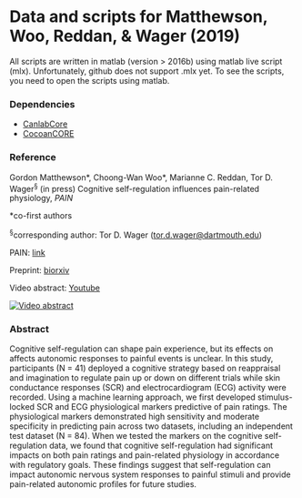 # Data and scripts for Matthewson, Woo, Reddan, & Wager (2019)

All scripts are written in matlab (version > 2016b) using matlab live script (mlx). Unfortunately, github does not support .mlx yet. To see the scripts, you need to open the scripts using matlab.

### Dependencies

- [CanlabCore](https://github.com/canlab/canlabcore)
- [CocoanCORE](https://github.com/cocoanlab/cocoanCORE)

### Reference

Gordon Matthewson\*, Choong-Wan Woo\*, Marianne C. Reddan, Tor D. Wager<sup>§</sup> (in press) Cognitive self-regulation influences pain-related physiology, _PAIN_

*co-first authors 

<sup>§</sup>corresponding author: Tor D. Wager (tor.d.wager@dartmouth.edu)

PAIN: [link](https://journals.lww.com/pain/Abstract/publishahead/Cognitive_self_regulation_influences_pain_related.98669.aspx)

Preprint: [biorxiv](https://www.biorxiv.org/content/10.1101/361519v1)

Video abstract: [Youtube](https://www.youtube.com/watch?v=R1QtvyAt-F8)

[![Video abstract](https://img.youtube.com/vi/R1QtvyAt-F8/0.jpg)](https://www.youtube.com/watch?v=R1QtvyAt-F8 "Video abstract")


### Abstract

Cognitive self-regulation can shape pain experience, but its effects on affects autonomic responses to painful events is unclear. In this study, participants (N = 41) deployed a cognitive strategy based on reappraisal and imagination to regulate pain up or down on different trials while skin conductance responses (SCR) and electrocardiogram (ECG) activity were recorded. Using a machine learning approach, we first developed stimulus-locked SCR and ECG physiological markers predictive of pain ratings. The physiological markers demonstrated high sensitivity and moderate specificity in predicting pain across two datasets, including an independent test dataset (N = 84). When we tested the markers on the cognitive self-regulation data, we found that cognitive self-regulation had significant impacts on both pain ratings and pain-related physiology in accordance with regulatory goals. These findings suggest that self-regulation can impact autonomic nervous system responses to painful stimuli and provide pain-related autonomic profiles for future studies.


